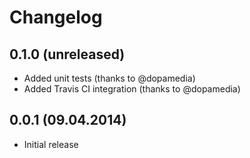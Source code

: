 Changelog
=========

0.1.0 (unreleased)
-----
* Added unit tests (thanks to @dopamedia)
* Added Travis CI integration (thanks to @dopamedia)

0.0.1 (09.04.2014)
-----
* Initial release
